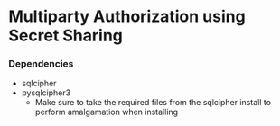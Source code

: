 # Multiparty Authorization using Secret Sharing

### Dependencies
* sqlcipher
* pysqlcipher3
  * Make sure to take the required files from the sqlcipher install to perform amalgamation when installing
